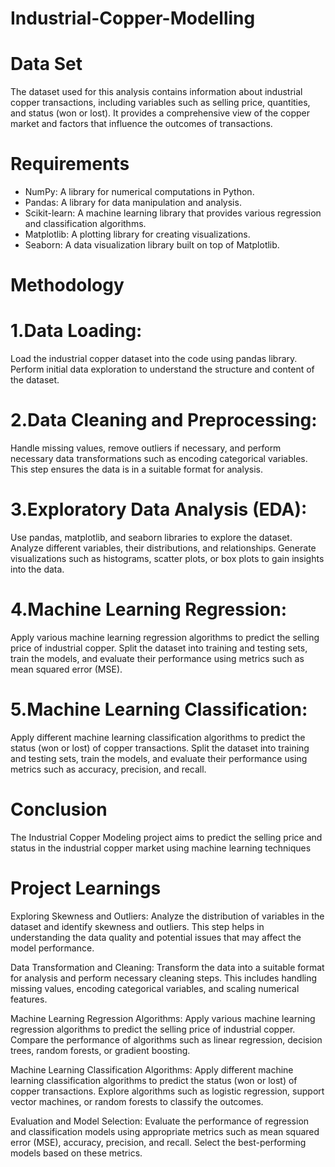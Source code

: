 # Industrial-Copper-Modelling

# Data Set

The dataset used for this analysis contains information about industrial copper transactions, including variables such as selling price, quantities, and status (won or lost). It provides a comprehensive view of the copper market and factors that influence the outcomes of transactions.

# Requirements

* NumPy: A library for numerical computations in Python.
* Pandas: A library for data manipulation and analysis.
* Scikit-learn: A machine learning library that provides various regression and classification algorithms.
* Matplotlib: A plotting library for creating visualizations.
* Seaborn: A data visualization library built on top of Matplotlib.

# Methodology
# 1.Data Loading:
Load the industrial copper dataset into the code using pandas library. Perform initial data exploration to understand the structure and content of the dataset.
# 2.Data Cleaning and Preprocessing:
Handle missing values, remove outliers if necessary, and perform necessary data transformations such as encoding categorical variables. This step ensures the data is in a suitable format for analysis.
# 3.Exploratory Data Analysis (EDA):
Use pandas, matplotlib, and seaborn libraries to explore the dataset. Analyze different variables, their distributions, and relationships. Generate visualizations such as histograms, scatter plots, or box plots to gain insights into the data.
# 4.Machine Learning Regression:
Apply various machine learning regression algorithms to predict the selling price of industrial copper. Split the dataset into training and testing sets, train the models, and evaluate their performance using metrics such as mean squared error (MSE).
# 5.Machine Learning Classification:
Apply different machine learning classification algorithms to predict the status (won or lost) of copper transactions. Split the dataset into training and testing sets, train the models, and evaluate their performance using metrics such as accuracy, precision, and recall.

# Conclusion
The Industrial Copper Modeling project aims to predict the selling price and status in the industrial copper market using machine learning techniques

# Project Learnings
Exploring Skewness and Outliers: Analyze the distribution of variables in the dataset and identify skewness and outliers. This step helps in understanding the data quality and potential issues that may affect the model performance.

Data Transformation and Cleaning: Transform the data into a suitable format for analysis and perform necessary cleaning steps. This includes handling missing values, encoding categorical variables, and scaling numerical features.

Machine Learning Regression Algorithms: Apply various machine learning regression algorithms to predict the selling price of industrial copper. Compare the performance of algorithms such as linear regression, decision trees, random forests, or gradient boosting.

Machine Learning Classification Algorithms: Apply different machine learning classification algorithms to predict the status (won or lost) of copper transactions. Explore algorithms such as logistic regression, support vector machines, or random forests to classify the outcomes.

Evaluation and Model Selection: Evaluate the performance of regression and classification models using appropriate metrics such as    mean squared error (MSE), accuracy, precision, and recall. Select the best-performing models based on these metrics.
